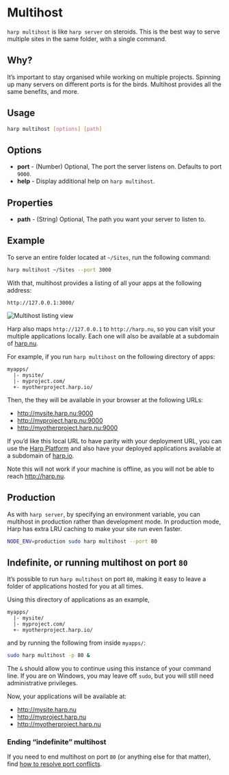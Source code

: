 # Multihost

`harp multihost` is like `harp server` on steroids. This is the best way to serve multiple sites in the same folder, with a single command.

## Why?

It’s important to stay organised while working on multiple projects. Spinning up many servers on different ports is for the birds. Multihost provides all the same benefits, and more.

## Usage

```sh
harp multihost [options] [path]
```

## Options

- **port** - (Number) Optional, The port the server listens on. Defaults to port `9000`.
- **help** - Display additional help on `harp multihost`.

## Properties

- **path** - (String) Optional, The path you want your server to listen to.

## Example

To serve an entire folder located at `~/Sites`, run the following command:

```sh
harp multihost ~/Sites --port 3000
```

With that, multihost provides a listing of all your apps at the following address:

```
http://127.0.0.1:3000/
```

![Multihost listing view](../images/multihost-1.png)

Harp also maps `http://127.0.0.1` to `http://harp.nu`, so you can visit your multiple applications locally. Each one will also be available at a subdomain of [harp.nu](http://harp.nu).

For example, if you run `harp multihost` on the following directory of apps:

```
myapps/
  |- mysite/
  |- myproject.com/
  +- myotherproject.harp.io/
```

Then, the they will be available in your browser at the following URLs:

- http://mysite.harp.nu:9000
- http://myproject.harp.nu:9000
- http://myotherproject.harp.nu:9000

If you’d like this local URL to have parity with your deployment URL, you can use the [Harp Platform](../deployment/harp-platform) and also have your deployed applications available at a subdomain of [harp.io](http://harp.io).

Note this will not work if your machine is offline, as you will not be able to reach http://harp.nu.

## Production

As with `harp server`, by specifying an environment variable, you can multihost in production rather than development mode. In production mode, Harp has extra LRU caching to make your site run even faster.

```sh
NODE_ENV=production sudo harp multihost --port 80
```

## Indefinite, or running multihost on port `80`

It’s possible to run `harp multihost` on port `80`, making it easy to leave a folder of applications hosted for you at all times.

Using this directory of applications as an example,

```
myapps/
  |- mysite/
  |- myproject.com/
  +- myotherproject.harp.io/
```

and by running the following from inside `myapps/`:

```sh
sudo harp multihost -p 80 &
```

The `&` should allow you to continue using this instance of your command line. If you are on Windows, you may leave off `sudo`, but you will still need administrative privileges.

Now, your applications will be available at:

- http://mysite.harp.nu
- http://myproject.harp.nu
- http://myotherproject.harp.nu

### Ending “indefinite” multihost

If you need to end multihost on port `80` (or anything else for that matter), find [how to resolve port conflicts](port-conflicts).

